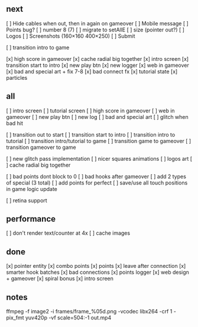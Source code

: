 
next
----------------------------------------
[ ] Hide cables when out, then in again on gameover
[ ] Mobile message
[ ] Points bug?
[ ] number 8 (7)
[ ] migrate to setAllE
[ ] size (pointer out?)
[ ] Logos
[ ] Screenshots (160×160 400×250)
[ ] Submit


[ ] transition intro to game

[x] high score in gameover
[x] cache radial big together
[x] intro screen
[x] transition start to intro
[x] new play btn
[x] new logger
[x] web in gameover
[x] bad and special art + fix 7-8
[x] bad connect fx
[x] tutorial state
[x] particles





all
----------------------------------------
[ ] intro screen
[ ] tutorial screen
[ ] high score in gameover
[ ] web in gameover
[ ] new play btn
[ ] new log
[ ] bad and special art
[ ] glitch when bad hit

[ ] transition out to start
[ ] transition start to intro
[ ] transition intro to tutorial
[ ] transition intro/tutorial to game
[ ] transition game to gameover
[ ] transition gameover to game

[ ] new glitch pass implementation
[ ] nicer squares animations
[ ] logos art
[ ] cache radial big together

[ ] bad points dont block to 0
[ ] bad hooks after gameover
[ ] add 2 types of special (3 total)
[ ] add points for perfect
[ ] save/use all touch positions in game logic update

[ ] retina support





performance
-----------------------------------------
[ ] don't render text/counter at 4x
[ ] cache images





done
----------------------------------------
[x] pointer entity
[x] combo points
[x] points
[x] leave after connection
[x] smarter hook batches
[x] bad connections
[x] points logger
[x] web design + gameover
[x] spiral bonus
[x] intro screen

notes
-------------------------------------------
ffmpeg -f image2 -i frames/frame_%05d.png -vcodec libx264 -crf 1 -pix_fmt yuv420p -vf scale=504:-1 out.mp4
